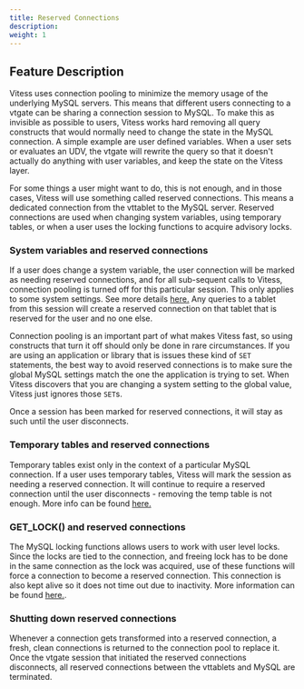 ```yaml
---
title: Reserved Connections
description:
weight: 1
---
```


## Feature Description
Vitess uses connection pooling to minimize the memory usage of the underlying MySQL servers. 
This means that different users connecting to a vtgate can be sharing a connection session to MySQL.
To make this as invisible as possible to users, Vitess works hard removing all query constructs that would normally need to change the state in the MySQL connection.
A simple example are user defined variables.
When a user sets or evaluates an UDV, the vtgate will rewrite the query so that it doesn't actually do anything with user variables, and keep the state on the Vitess layer.

For some things a user might want to do, this is not enough, and in those cases, Vitess will use something called reserved connections.
This means a dedicated connection from the vttablet to the MySQL server.
Reserved connections are used when changing system variables, using temporary tables, or when a user uses the locking functions to acquire advisory locks.

### System variables and reserved connections
If a user does change a system variable, the user connection will be marked as needing reserved connections, and for all sub-sequent calls to Vitess, connection pooling is turned off for this particular session.
This only applies to some system settings. See more details [here.](/docs/design-docs/query-serving/set-stmt/)
Any queries to a tablet from this session will create a reserved connection on that tablet that is reserved for the user and no one else.

Connection pooling is an important part of what makes Vitess fast, so using constructs that turn it off should only be done in rare circumstances.
If you are using an application or library that is issues these kind of `SET` statements, the best way to avoid reserved connections is to make sure the global MySQL settings match the one the application is trying to set. When Vitess discovers that you are changing a system setting to the global value, Vitess just ignores those `SET`s.

Once a session has been marked for reserved connections, it will stay as such until the user disconnects.


### Temporary tables and reserved connections
Temporary tables exist only in the context of a particular MySQL connection.
If a user uses temporary tables, Vitess will mark the session as needing a reserved connection. It will continue to require a reserved connection until the user disconnects - removing the temp table is not enough. More info can be found [here.](/docs/reference/compatibility/mysql-compatibility/#temporary-tables)

### GET_LOCK() and reserved connections
The MySQL locking functions allows users to work with user level locks. Since the locks are tied to the connection, and freeing lock has to be done in the same connection as the lock was acquired, use of these functions will force a connection to become a reserved connection. This connection is also kept alive so it does not time out due to inactivity. More information can be found [here.](/docs/design-docs/query-serving/locking-functions/).


### Shutting down reserved connections
Whenever a connection gets transformed into a reserved connection, a fresh, clean connections is returned to the connection pool to replace it.
Once the vtgate session that initiated the reserved connections disconnects, all reserved connections between the vttablets and MySQL are terminated.